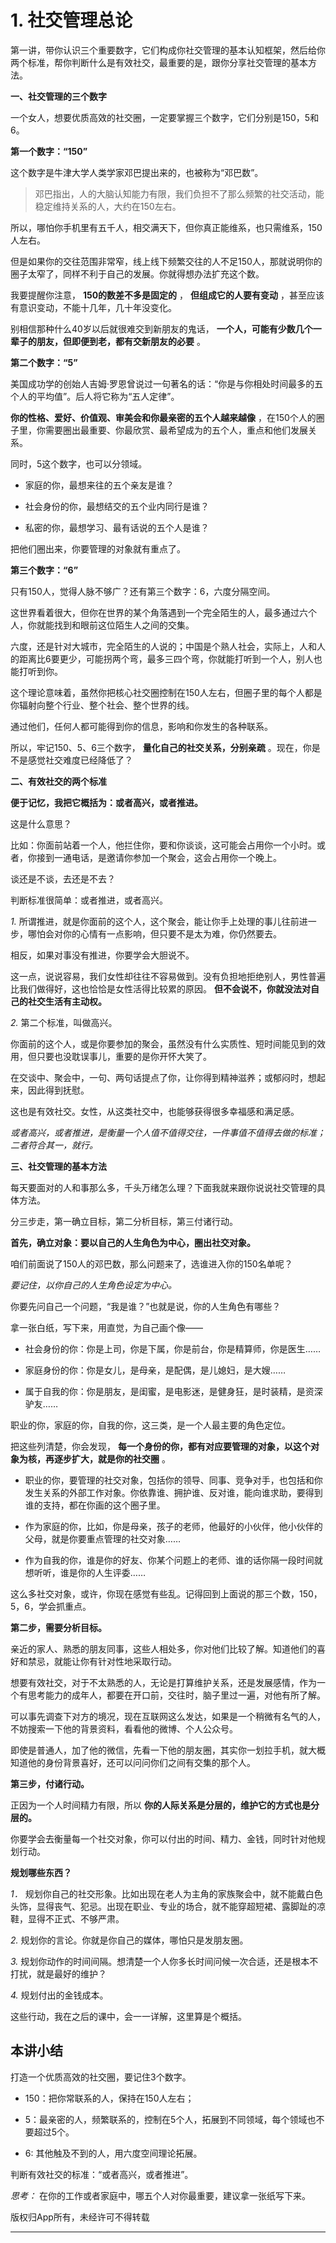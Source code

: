 # 1. 社交管理总论

第一讲，带你认识三个重要数字，它们构成你社交管理的基本认知框架，然后给你两个标准，帮你判断什么是有效社交，最重要的是，跟你分享社交管理的基本方法。

 **一、社交管理的三个数字** 

一个女人，想要优质高效的社交圈，一定要掌握三个数字，它们分别是150，5和6。

 **第一个数字：“150”**

这个数字是牛津大学人类学家邓巴提出来的，也被称为“邓巴数”。

> 邓巴指出，人的大脑认知能力有限，我们负担不了那么频繁的社交活动，能稳定维持关系的人，大约在150左右。

所以，哪怕你手机里有五千人，相交满天下，但你真正能维系，也只需维系，150人左右。

但是如果你的交往范围非常窄，线上线下频繁交往的人不足150人，那就说明你的圈子太窄了，同样不利于自己的发展。你就得想办法扩充这个数。

我要提醒你注意， **150的数差不多是固定的** ， **但组成它的人要有变动** ，甚至应该有意识变动，不能十几年，几十年没变化。

别相信那种什么40岁以后就很难交到新朋友的鬼话， **一个人，可能有少数几个一辈子的朋友，但即便到老，都有交新朋友的必要** 。

 **第二个数字：“5”**

美国成功学的创始人吉姆·罗恩曾说过一句著名的话：“你是与你相处时间最多的五个人的平均值”。后人将它称为“五人定律”。

 **你的性格、爱好、价值观、审美会和你最亲密的五个人越来越像** ，在150个人的圈子里，你需要圈出最重要、你最欣赏、最希望成为的五个人，重点和他们发展关系。

同时，5这个数字，也可以分领域。

* 家庭的你，最想来往的五个亲友是谁？

* 社会身份的你，最想结交的五个业内同行是谁？

* 私密的你，最想学习、最有话说的五个人是谁？

把他们圈出来，你要管理的对象就有重点了。

 **第三个数字：“6”**

只有150人，觉得人脉不够广？还有第三个数字：6，六度分隔空间。

这世界看着很大，但你在世界的某个角落遇到一个完全陌生的人，最多通过六个人，你就能找到和眼前这位陌生人之间的交集。

六度，还是针对大城市，完全陌生的人说的；中国是个熟人社会，实际上，人和人的距离比6要更少，可能拐两个弯，最多三四个弯，你就能打听到一个人，别人也能打听到你。

这个理论意味着，虽然你把核心社交圈控制在150人左右，但圈子里的每个人都是你辐射向整个行业、整个社会、整个世界的线。

通过他们，任何人都可能得到你的信息，影响和你发生的各种联系。

所以，牢记150、5、6三个数字， **量化自己的社交关系，分别亲疏** 。现在，你是不是感觉社交难度已经降低了？

 **二、有效社交的两个标准**

 **便于记忆，我把它概括为：或者高兴，或者推进。**

这是什么意思？

比如：你面前站着一个人，他拦住你，要和你谈谈，这可能会占用你一个小时。或者，你接到一通电话，是邀请你参加一个聚会，这会占用你一个晚上。

谈还是不谈，去还是不去？

判断标准很简单：或者推进，或者高兴。

 *1.* 所谓推进，就是你面前的这个人，这个聚会，能让你手上处理的事儿往前进一步，哪怕会对你的心情有一点影响，但只要不是太为难，你仍然要去。

相反，如果对事没有推进，你要学会大胆说不。

这一点，说说容易，我们女性却往往不容易做到。没有负担地拒绝别人，男性普遍比我们做得好，这也恰恰是女性活得比较累的原因。 **但不会说不，你就没法对自己的社交生活有主动权。**

 *2.* 第二个标准，叫做高兴。

你面前的这个人，或是你要参加的聚会，虽然没有什么实质性、短时间能见到的效用，但只要也没耽误事儿，重要的是你开怀大笑了。

在交谈中、聚会中，一句、两句话提点了你，让你得到精神滋养；或郁闷时，想起来，因此得到抚慰。

这也是有效社交。女性，从这类社交中，也能够获得很多幸福感和满足感。

 *或者高兴，或者推进，是衡量一个人值不值得交往，一件事值不值得去做的标准；二者符合其一，就行。*

 **三、社交管理的基本方法**

每天要面对的人和事那么多，千头万绪怎么理？下面我就来跟你说说社交管理的具体方法。

分三步走，第一确立目标，第二分析目标，第三付诸行动。

 **首先，确立对象：要以自己的人生角色为中心，圈出社交对象。**

咱们前面说了150人的邓巴数，那么问题来了，选谁进入你的150名单呢？

 *要记住，以你自己的人生角色设定为中心。*

你要先问自己一个问题，“我是谁？”也就是说，你的人生角色有哪些？

拿一张白纸，写下来，用直觉，为自己画个像——

* 社会身份的你：你是上司，你是下属，你是前台，你是精算师，你是医生……

* 家庭身份的你：你是女儿，是母亲，是配偶，是儿媳妇，是大嫂……

* 属于自我的你：你是朋友，是闺蜜，是电影迷，是健身狂，是时装精，是资深驴友……

职业的你，家庭的你，自我的你，这三类，是一个人最主要的角色定位。

把这些列清楚，你会发现， **每一个身份的你，都有对应要管理的对象，以这个对象为核，再逐步扩大，就是你的社交圈** 。

* 职业的你，要管理的社交对象，包括你的领导、同事、竞争对手，也包括和你发生关系的外部工作对象。你依靠谁、拥护谁、反对谁，能向谁求助，要得到谁的支持，都在你画的这个圈子里。

* 作为家庭的你，比如，你是母亲，孩子的老师，他最好的小伙伴，他小伙伴的父母，就是你要重点管理的社交对象……

* 作为自我的你，谁是你的好友、你某个问题上的老师、谁的话你隔一段时间就想听听，谁是你的人生评委……

这么多社交对象，或许，你现在感觉有些乱。记得回到上面说的那三个数，150，5，6，学会抓重点。

 **第二步，需要分析目标。**

亲近的家人、熟悉的朋友同事，这些人相处多，你对他们比较了解。知道他们的喜好和禁忌，就能让你有针对性地采取行动。

想要有效社交，对于不太熟悉的人，无论是打算维护关系，还是发展感情，作为一个有思考能力的成年人，都要在开口前，交往时，脑子里过一遍，对他有所了解。

可以事先调查下对方的境况，现在互联网这么发达，如果是一个稍微有名气的人，不妨搜索一下他的背景资料，看看他的微博、个人公众号。

即使是普通人，加了他的微信，先看一下他的朋友圈，其实你一划拉手机，就大概知道他的身份背景喜好，还可以问问你们之间有交集的那个人。

 **第三步，付诸行动。**

正因为一个人时间精力有限，所以 **你的人际关系是分层的，维护它的方式也是分层的。**

你要学会去衡量每一个社交对象，你可以付出的时间、精力、金钱，同时针对他规划行动。

 **规划哪些东西？**

 *1．* 规划你自己的社交形象。比如出现在老人为主角的家族聚会中，就不能戴白色头饰，显得丧气、犯忌。出现在职业、专业的场合，就不能穿超短裙、露脚趾的凉鞋，显得不正式、不够严肃。

 *2.* 规划你的言论。你就是你自己的媒体，哪怕只是发朋友圈。

 *3.* 规划你动作的时间间隔。想清楚一个人你多长时间问候一次合适，还是根本不打扰，就是最好的维护？

 *4.* 规划付出的金钱成本。

这些行动，我在之后的课中，会一一详解，这里算是个概括。

## 本讲小结

打造一个优质高效的社交圈，要记住3个数字。

* 150：把你常联系的人，保持在150人左右；

* 5：最亲密的人，频繁联系的，控制在5个人，拓展到不同领域，每个领域也不要超过5个。

* 6: 其他触及不到的人，用六度空间理论拓展。

判断有效社交的标准：“或者高兴，或者推进”。

 *思考：* 在你的工作或者家庭中，哪五个人对你最重要，建议拿一张纸写下来。

版权归App所有，未经许可不得转载

---

